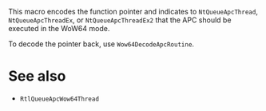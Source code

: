 This macro encodes the function pointer and indicates to `NtQueueApcThread`, `NtQueueApcThreadEx`, or `NtQueueApcThreadEx2` that the APC should be executed in the WoW64 mode.

To decode the pointer back, use `Wow64DecodeApcRoutine`.

# See also
 - `RtlQueueApcWow64Thread`
